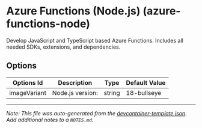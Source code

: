 
# Azure Functions (Node.js) (azure-functions-node)

Develop JavaScript and TypeScript based Azure Functions. Includes all needed SDKs, extensions, and dependencies.

## Options

| Options Id | Description | Type | Default Value |
|-----|-----|-----|-----|
| imageVariant | Node.js version: | string | 18-bullseye |



---

_Note: This file was auto-generated from the [devcontainer-template.json](https://github.com/shibayan/azure-functions-devcontainers/blob/main/src/azure-functions-node/devcontainer-template.json).  Add additional notes to a `NOTES.md`._
